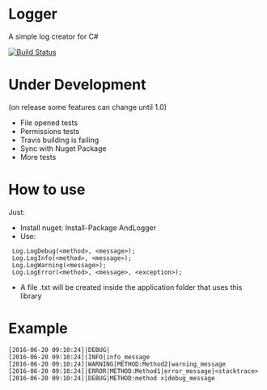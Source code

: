 # Logger
A simple log creator for C#

[![Build Status](https://travis-ci.org/iamhandre/Andlogger.svg?branch=master)](https://travis-ci.org/iamhandre/Andlogger)

# Under Development
(on release some features can change until 1.0)
- File opened tests
- Permissions tests
- Travis building is failing
- Sync with Nuget Package
- More tests

# How to use

Just:
- Install nuget: Install-Package AndLogger
- Use: 
``` 
 Log.LogDebug(<method>, <message>);
 Log.LogInfo(<method>, <message>);
 Log.LogWarning(<message>);
 Log.LogError(<method>, <message>, <exception>); 
```
- A file .txt will be created inside the application folder that uses this library

# Example
```
[2016-06-20 09:10:24]|DEBUG|
[2016-06-20 09:10:24]|INFO|info_message
[2016-06-20 09:10:24]|WARNING|METHOD:Method2|warning_message
[2016-06-20 09:10:24]|ERROR|METHOD:Method1|error_message|<stacktrace>
[2016-06-20 09:10:24]|DEBUG|METHOD:method x|debug_message
```
